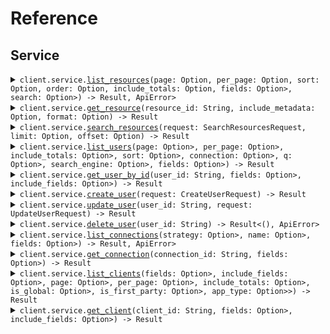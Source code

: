 # Reference
## Service
<details><summary><code>client.service.<a href="/src/api/resources/service/client.rs">list_resources</a>(page: Option<i64>, per_page: Option<i64>, sort: Option<String>, order: Option<String>, include_totals: Option<bool>, fields: Option<Option<String>>, search: Option<Option<String>>) -> Result<Vec<Resource>, ApiError></code></summary>
<dl>
<dd>

#### 📝 Description

<dl>
<dd>

<dl>
<dd>

List resources with pagination
</dd>
</dl>
</dd>
</dl>

#### 🔌 Usage

<dl>
<dd>

<dl>
<dd>

```rust
use seed_client_side_params::{ClientConfig, ClientSideParamsClient, ListResourcesQueryRequest};

#[tokio::main]
async fn main() {
    let config = ClientConfig {
        token: Some("<token>".to_string()),
        ..Default::default()
    };
    let client = ClientSideParamsClient::new(config).expect("Failed to build client");
    client
        .service
        .list_resources(
            &ListResourcesQueryRequest {
                page: 1,
                per_page: 1,
                sort: "created_at".to_string(),
                order: "desc".to_string(),
                include_totals: true,
                fields: Some("fields".to_string()),
                search: Some("search".to_string()),
            },
            None,
        )
        .await;
}
```
</dd>
</dl>
</dd>
</dl>

#### ⚙️ Parameters

<dl>
<dd>

<dl>
<dd>

**page:** `i64` — Zero-indexed page number
    
</dd>
</dl>

<dl>
<dd>

**per_page:** `i64` — Number of items per page
    
</dd>
</dl>

<dl>
<dd>

**sort:** `String` — Sort field
    
</dd>
</dl>

<dl>
<dd>

**order:** `String` — Sort order (asc or desc)
    
</dd>
</dl>

<dl>
<dd>

**include_totals:** `bool` — Whether to include total count
    
</dd>
</dl>

<dl>
<dd>

**fields:** `Option<String>` — Comma-separated list of fields to include
    
</dd>
</dl>

<dl>
<dd>

**search:** `Option<String>` — Search query
    
</dd>
</dl>
</dd>
</dl>


</dd>
</dl>
</details>

<details><summary><code>client.service.<a href="/src/api/resources/service/client.rs">get_resource</a>(resource_id: String, include_metadata: Option<bool>, format: Option<String>) -> Result<Resource, ApiError></code></summary>
<dl>
<dd>

#### 📝 Description

<dl>
<dd>

<dl>
<dd>

Get a single resource
</dd>
</dl>
</dd>
</dl>

#### 🔌 Usage

<dl>
<dd>

<dl>
<dd>

```rust
use seed_client_side_params::{ClientConfig, ClientSideParamsClient, GetResourceQueryRequest};

#[tokio::main]
async fn main() {
    let config = ClientConfig {
        token: Some("<token>".to_string()),
        ..Default::default()
    };
    let client = ClientSideParamsClient::new(config).expect("Failed to build client");
    client
        .service
        .get_resource(
            &"resourceId".to_string(),
            &GetResourceQueryRequest {
                include_metadata: true,
                format: "json".to_string(),
            },
            None,
        )
        .await;
}
```
</dd>
</dl>
</dd>
</dl>

#### ⚙️ Parameters

<dl>
<dd>

<dl>
<dd>

**resource_id:** `String` 
    
</dd>
</dl>

<dl>
<dd>

**include_metadata:** `bool` — Include metadata in response
    
</dd>
</dl>

<dl>
<dd>

**format:** `String` — Response format
    
</dd>
</dl>
</dd>
</dl>


</dd>
</dl>
</details>

<details><summary><code>client.service.<a href="/src/api/resources/service/client.rs">search_resources</a>(request: SearchResourcesRequest, limit: Option<i64>, offset: Option<i64>) -> Result<SearchResponse, ApiError></code></summary>
<dl>
<dd>

#### 📝 Description

<dl>
<dd>

<dl>
<dd>

Search resources with complex parameters
</dd>
</dl>
</dd>
</dl>

#### 🔌 Usage

<dl>
<dd>

<dl>
<dd>

```rust
use seed_client_side_params::{ClientConfig, ClientSideParamsClient, SearchResourcesRequest};
use std::collections::HashMap;

#[tokio::main]
async fn main() {
    let config = ClientConfig {
        token: Some("<token>".to_string()),
        ..Default::default()
    };
    let client = ClientSideParamsClient::new(config).expect("Failed to build client");
    client
        .service
        .search_resources(
            &SearchResourcesRequest {
                limit: 1,
                offset: 1,
                query: Some("query".to_string()),
                filters: Some(HashMap::from([(
                    "filters".to_string(),
                    serde_json::json!({"key":"value"}),
                )])),
            },
            None,
        )
        .await;
}
```
</dd>
</dl>
</dd>
</dl>

#### ⚙️ Parameters

<dl>
<dd>

<dl>
<dd>

**query:** `Option<String>` — Search query text
    
</dd>
</dl>

<dl>
<dd>

**filters:** `Option<std::collections::HashMap<String, serde_json::Value>>` 
    
</dd>
</dl>

<dl>
<dd>

**limit:** `i64` — Maximum results to return
    
</dd>
</dl>

<dl>
<dd>

**offset:** `i64` — Offset for pagination
    
</dd>
</dl>
</dd>
</dl>


</dd>
</dl>
</details>

<details><summary><code>client.service.<a href="/src/api/resources/service/client.rs">list_users</a>(page: Option<Option<i64>>, per_page: Option<Option<i64>>, include_totals: Option<Option<bool>>, sort: Option<Option<String>>, connection: Option<Option<String>>, q: Option<Option<String>>, search_engine: Option<Option<String>>, fields: Option<Option<String>>) -> Result<PaginatedUserResponse, ApiError></code></summary>
<dl>
<dd>

#### 📝 Description

<dl>
<dd>

<dl>
<dd>

List or search for users
</dd>
</dl>
</dd>
</dl>

#### 🔌 Usage

<dl>
<dd>

<dl>
<dd>

```rust
use seed_client_side_params::{ClientConfig, ClientSideParamsClient, ListUsersQueryRequest};

#[tokio::main]
async fn main() {
    let config = ClientConfig {
        token: Some("<token>".to_string()),
        ..Default::default()
    };
    let client = ClientSideParamsClient::new(config).expect("Failed to build client");
    client
        .service
        .list_users(
            &ListUsersQueryRequest {
                page: Some(1),
                per_page: Some(1),
                include_totals: Some(true),
                sort: Some("sort".to_string()),
                connection: Some("connection".to_string()),
                q: Some("q".to_string()),
                search_engine: Some("search_engine".to_string()),
                fields: Some("fields".to_string()),
            },
            None,
        )
        .await;
}
```
</dd>
</dl>
</dd>
</dl>

#### ⚙️ Parameters

<dl>
<dd>

<dl>
<dd>

**page:** `Option<i64>` — Page index of the results to return. First page is 0.
    
</dd>
</dl>

<dl>
<dd>

**per_page:** `Option<i64>` — Number of results per page.
    
</dd>
</dl>

<dl>
<dd>

**include_totals:** `Option<bool>` — Return results inside an object that contains the total result count (true) or as a direct array of results (false, default).
    
</dd>
</dl>

<dl>
<dd>

**sort:** `Option<String>` — Field to sort by. Use field:order where order is 1 for ascending and -1 for descending.
    
</dd>
</dl>

<dl>
<dd>

**connection:** `Option<String>` — Connection filter
    
</dd>
</dl>

<dl>
<dd>

**q:** `Option<String>` — Query string following Lucene query string syntax
    
</dd>
</dl>

<dl>
<dd>

**search_engine:** `Option<String>` — Search engine version (v1, v2, or v3)
    
</dd>
</dl>

<dl>
<dd>

**fields:** `Option<String>` — Comma-separated list of fields to include or exclude
    
</dd>
</dl>
</dd>
</dl>


</dd>
</dl>
</details>

<details><summary><code>client.service.<a href="/src/api/resources/service/client.rs">get_user_by_id</a>(user_id: String, fields: Option<Option<String>>, include_fields: Option<Option<bool>>) -> Result<User, ApiError></code></summary>
<dl>
<dd>

#### 📝 Description

<dl>
<dd>

<dl>
<dd>

Get a user by ID
</dd>
</dl>
</dd>
</dl>

#### 🔌 Usage

<dl>
<dd>

<dl>
<dd>

```rust
use seed_client_side_params::{ClientConfig, ClientSideParamsClient, GetUserByIdQueryRequest};

#[tokio::main]
async fn main() {
    let config = ClientConfig {
        token: Some("<token>".to_string()),
        ..Default::default()
    };
    let client = ClientSideParamsClient::new(config).expect("Failed to build client");
    client
        .service
        .get_user_by_id(
            &"userId".to_string(),
            &GetUserByIdQueryRequest {
                fields: Some("fields".to_string()),
                include_fields: Some(true),
            },
            None,
        )
        .await;
}
```
</dd>
</dl>
</dd>
</dl>

#### ⚙️ Parameters

<dl>
<dd>

<dl>
<dd>

**user_id:** `String` 
    
</dd>
</dl>

<dl>
<dd>

**fields:** `Option<String>` — Comma-separated list of fields to include or exclude
    
</dd>
</dl>

<dl>
<dd>

**include_fields:** `Option<bool>` — true to include the fields specified, false to exclude them
    
</dd>
</dl>
</dd>
</dl>


</dd>
</dl>
</details>

<details><summary><code>client.service.<a href="/src/api/resources/service/client.rs">create_user</a>(request: CreateUserRequest) -> Result<User, ApiError></code></summary>
<dl>
<dd>

#### 📝 Description

<dl>
<dd>

<dl>
<dd>

Create a new user
</dd>
</dl>
</dd>
</dl>

#### 🔌 Usage

<dl>
<dd>

<dl>
<dd>

```rust
use seed_client_side_params::{ClientConfig, ClientSideParamsClient, CreateUserRequest};
use std::collections::HashMap;

#[tokio::main]
async fn main() {
    let config = ClientConfig {
        token: Some("<token>".to_string()),
        ..Default::default()
    };
    let client = ClientSideParamsClient::new(config).expect("Failed to build client");
    client
        .service
        .create_user(
            &CreateUserRequest {
                email: "email".to_string(),
                email_verified: Some(true),
                username: Some("username".to_string()),
                password: Some("password".to_string()),
                phone_number: Some("phone_number".to_string()),
                phone_verified: Some(true),
                user_metadata: Some(HashMap::from([(
                    "user_metadata".to_string(),
                    serde_json::json!({"key":"value"}),
                )])),
                app_metadata: Some(HashMap::from([(
                    "app_metadata".to_string(),
                    serde_json::json!({"key":"value"}),
                )])),
                connection: "connection".to_string(),
            },
            None,
        )
        .await;
}
```
</dd>
</dl>
</dd>
</dl>


</dd>
</dl>
</details>

<details><summary><code>client.service.<a href="/src/api/resources/service/client.rs">update_user</a>(user_id: String, request: UpdateUserRequest) -> Result<User, ApiError></code></summary>
<dl>
<dd>

#### 📝 Description

<dl>
<dd>

<dl>
<dd>

Update a user
</dd>
</dl>
</dd>
</dl>

#### 🔌 Usage

<dl>
<dd>

<dl>
<dd>

```rust
use seed_client_side_params::{ClientConfig, ClientSideParamsClient, UpdateUserRequest};
use std::collections::HashMap;

#[tokio::main]
async fn main() {
    let config = ClientConfig {
        token: Some("<token>".to_string()),
        ..Default::default()
    };
    let client = ClientSideParamsClient::new(config).expect("Failed to build client");
    client
        .service
        .update_user(
            &"userId".to_string(),
            &UpdateUserRequest {
                email: Some("email".to_string()),
                email_verified: Some(true),
                username: Some("username".to_string()),
                phone_number: Some("phone_number".to_string()),
                phone_verified: Some(true),
                user_metadata: Some(HashMap::from([(
                    "user_metadata".to_string(),
                    serde_json::json!({"key":"value"}),
                )])),
                app_metadata: Some(HashMap::from([(
                    "app_metadata".to_string(),
                    serde_json::json!({"key":"value"}),
                )])),
                password: Some("password".to_string()),
                blocked: Some(true),
            },
            None,
        )
        .await;
}
```
</dd>
</dl>
</dd>
</dl>

#### ⚙️ Parameters

<dl>
<dd>

<dl>
<dd>

**user_id:** `String` 
    
</dd>
</dl>
</dd>
</dl>


</dd>
</dl>
</details>

<details><summary><code>client.service.<a href="/src/api/resources/service/client.rs">delete_user</a>(user_id: String) -> Result<(), ApiError></code></summary>
<dl>
<dd>

#### 📝 Description

<dl>
<dd>

<dl>
<dd>

Delete a user
</dd>
</dl>
</dd>
</dl>

#### 🔌 Usage

<dl>
<dd>

<dl>
<dd>

```rust
use seed_client_side_params::{ClientConfig, ClientSideParamsClient};

#[tokio::main]
async fn main() {
    let config = ClientConfig {
        token: Some("<token>".to_string()),
        ..Default::default()
    };
    let client = ClientSideParamsClient::new(config).expect("Failed to build client");
    client
        .service
        .delete_user(&"userId".to_string(), None)
        .await;
}
```
</dd>
</dl>
</dd>
</dl>

#### ⚙️ Parameters

<dl>
<dd>

<dl>
<dd>

**user_id:** `String` 
    
</dd>
</dl>
</dd>
</dl>


</dd>
</dl>
</details>

<details><summary><code>client.service.<a href="/src/api/resources/service/client.rs">list_connections</a>(strategy: Option<Option<String>>, name: Option<Option<String>>, fields: Option<Option<String>>) -> Result<Vec<Connection>, ApiError></code></summary>
<dl>
<dd>

#### 📝 Description

<dl>
<dd>

<dl>
<dd>

List all connections
</dd>
</dl>
</dd>
</dl>

#### 🔌 Usage

<dl>
<dd>

<dl>
<dd>

```rust
use seed_client_side_params::{ClientConfig, ClientSideParamsClient, ListConnectionsQueryRequest};

#[tokio::main]
async fn main() {
    let config = ClientConfig {
        token: Some("<token>".to_string()),
        ..Default::default()
    };
    let client = ClientSideParamsClient::new(config).expect("Failed to build client");
    client
        .service
        .list_connections(
            &ListConnectionsQueryRequest {
                strategy: Some("strategy".to_string()),
                name: Some("name".to_string()),
                fields: Some("fields".to_string()),
            },
            None,
        )
        .await;
}
```
</dd>
</dl>
</dd>
</dl>

#### ⚙️ Parameters

<dl>
<dd>

<dl>
<dd>

**strategy:** `Option<String>` — Filter by strategy type (e.g., auth0, google-oauth2, samlp)
    
</dd>
</dl>

<dl>
<dd>

**name:** `Option<String>` — Filter by connection name
    
</dd>
</dl>

<dl>
<dd>

**fields:** `Option<String>` — Comma-separated list of fields to include
    
</dd>
</dl>
</dd>
</dl>


</dd>
</dl>
</details>

<details><summary><code>client.service.<a href="/src/api/resources/service/client.rs">get_connection</a>(connection_id: String, fields: Option<Option<String>>) -> Result<Connection, ApiError></code></summary>
<dl>
<dd>

#### 📝 Description

<dl>
<dd>

<dl>
<dd>

Get a connection by ID
</dd>
</dl>
</dd>
</dl>

#### 🔌 Usage

<dl>
<dd>

<dl>
<dd>

```rust
use seed_client_side_params::{ClientConfig, ClientSideParamsClient, GetConnectionQueryRequest};

#[tokio::main]
async fn main() {
    let config = ClientConfig {
        token: Some("<token>".to_string()),
        ..Default::default()
    };
    let client = ClientSideParamsClient::new(config).expect("Failed to build client");
    client
        .service
        .get_connection(
            &"connectionId".to_string(),
            &GetConnectionQueryRequest {
                fields: Some("fields".to_string()),
            },
            None,
        )
        .await;
}
```
</dd>
</dl>
</dd>
</dl>

#### ⚙️ Parameters

<dl>
<dd>

<dl>
<dd>

**connection_id:** `String` 
    
</dd>
</dl>

<dl>
<dd>

**fields:** `Option<String>` — Comma-separated list of fields to include
    
</dd>
</dl>
</dd>
</dl>


</dd>
</dl>
</details>

<details><summary><code>client.service.<a href="/src/api/resources/service/client.rs">list_clients</a>(fields: Option<Option<String>>, include_fields: Option<Option<bool>>, page: Option<Option<i64>>, per_page: Option<Option<i64>>, include_totals: Option<Option<bool>>, is_global: Option<Option<bool>>, is_first_party: Option<Option<bool>>, app_type: Option<Option<Vec<String>>>) -> Result<PaginatedClientResponse, ApiError></code></summary>
<dl>
<dd>

#### 📝 Description

<dl>
<dd>

<dl>
<dd>

List all clients/applications
</dd>
</dl>
</dd>
</dl>

#### 🔌 Usage

<dl>
<dd>

<dl>
<dd>

```rust
use seed_client_side_params::{ClientConfig, ClientSideParamsClient, ListClientsQueryRequest};
use std::collections::HashSet;

#[tokio::main]
async fn main() {
    let config = ClientConfig {
        token: Some("<token>".to_string()),
        ..Default::default()
    };
    let client = ClientSideParamsClient::new(config).expect("Failed to build client");
    client
        .service
        .list_clients(
            &ListClientsQueryRequest {
                fields: Some("fields".to_string()),
                include_fields: Some(true),
                page: Some(1),
                per_page: Some(1),
                include_totals: Some(true),
                is_global: Some(true),
                is_first_party: Some(true),
                app_type: Some(vec!["app_type".to_string(), "app_type".to_string()]),
            },
            None,
        )
        .await;
}
```
</dd>
</dl>
</dd>
</dl>

#### ⚙️ Parameters

<dl>
<dd>

<dl>
<dd>

**fields:** `Option<String>` — Comma-separated list of fields to include
    
</dd>
</dl>

<dl>
<dd>

**include_fields:** `Option<bool>` — Whether specified fields are included or excluded
    
</dd>
</dl>

<dl>
<dd>

**page:** `Option<i64>` — Page number (zero-based)
    
</dd>
</dl>

<dl>
<dd>

**per_page:** `Option<i64>` — Number of results per page
    
</dd>
</dl>

<dl>
<dd>

**include_totals:** `Option<bool>` — Include total count in response
    
</dd>
</dl>

<dl>
<dd>

**is_global:** `Option<bool>` — Filter by global clients
    
</dd>
</dl>

<dl>
<dd>

**is_first_party:** `Option<bool>` — Filter by first party clients
    
</dd>
</dl>

<dl>
<dd>

**app_type:** `Option<Vec<String>>` — Filter by application type (spa, native, regular_web, non_interactive)
    
</dd>
</dl>
</dd>
</dl>


</dd>
</dl>
</details>

<details><summary><code>client.service.<a href="/src/api/resources/service/client.rs">get_client</a>(client_id: String, fields: Option<Option<String>>, include_fields: Option<Option<bool>>) -> Result<Client, ApiError></code></summary>
<dl>
<dd>

#### 📝 Description

<dl>
<dd>

<dl>
<dd>

Get a client by ID
</dd>
</dl>
</dd>
</dl>

#### 🔌 Usage

<dl>
<dd>

<dl>
<dd>

```rust
use seed_client_side_params::{ClientConfig, ClientSideParamsClient, GetClientQueryRequest};

#[tokio::main]
async fn main() {
    let config = ClientConfig {
        token: Some("<token>".to_string()),
        ..Default::default()
    };
    let client = ClientSideParamsClient::new(config).expect("Failed to build client");
    client
        .service
        .get_client(
            &"clientId".to_string(),
            &GetClientQueryRequest {
                fields: Some("fields".to_string()),
                include_fields: Some(true),
            },
            None,
        )
        .await;
}
```
</dd>
</dl>
</dd>
</dl>

#### ⚙️ Parameters

<dl>
<dd>

<dl>
<dd>

**client_id:** `String` 
    
</dd>
</dl>

<dl>
<dd>

**fields:** `Option<String>` — Comma-separated list of fields to include
    
</dd>
</dl>

<dl>
<dd>

**include_fields:** `Option<bool>` — Whether specified fields are included or excluded
    
</dd>
</dl>
</dd>
</dl>


</dd>
</dl>
</details>
